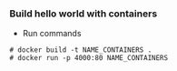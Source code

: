### Build hello world with containers
* Run commands
```
# docker build -t NAME_CONTAINERS .
# docker run -p 4000:80 NAME_CONTAINERS
```